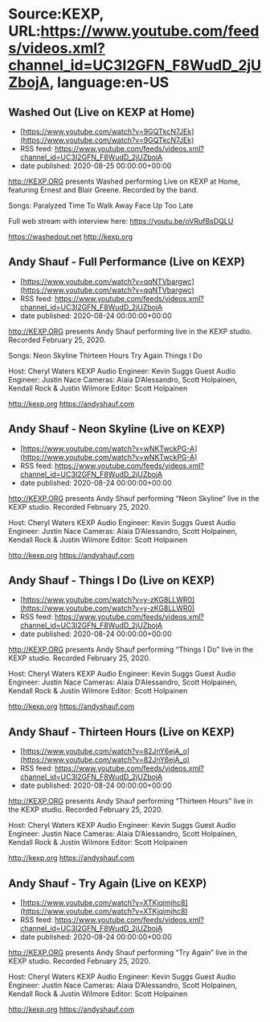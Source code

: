 # Source:KEXP, URL:https://www.youtube.com/feeds/videos.xml?channel_id=UC3I2GFN_F8WudD_2jUZbojA, language:en-US

## Washed Out (Live on KEXP at Home)
 - [https://www.youtube.com/watch?v=9GQTkcN7JEk](https://www.youtube.com/watch?v=9GQTkcN7JEk)
 - RSS feed: https://www.youtube.com/feeds/videos.xml?channel_id=UC3I2GFN_F8WudD_2jUZbojA
 - date published: 2020-08-25 00:00:00+00:00

http://KEXP.ORG presents Washed performing Live on KEXP at Home, featuring Ernest and Blair Greene. Recorded by the band.

Songs:
Paralyzed
Time To Walk Away
Face Up
Too Late

Full web stream with interview here: https://youtu.be/oVRufBsDQLU

https://washedout.net
http://kexp.org

## Andy Shauf - Full Performance (Live on KEXP)
 - [https://www.youtube.com/watch?v=qqNTVbargwc](https://www.youtube.com/watch?v=qqNTVbargwc)
 - RSS feed: https://www.youtube.com/feeds/videos.xml?channel_id=UC3I2GFN_F8WudD_2jUZbojA
 - date published: 2020-08-24 00:00:00+00:00

http://KEXP.ORG presents Andy Shauf performing live in the KEXP studio. Recorded February 25, 2020.

Songs:
Neon Skyline
Thirteen Hours
Try Again
Things I Do

Host: Cheryl Waters
KEXP Audio Engineer: Kevin Suggs
Guest Audio Engineer: Justin Nace
Cameras: Alaia D’Alessandro, Scott Holpainen, Kendall Rock & Justin Wilmore
Editor: Scott Holpainen

http://kexp.org
https://andyshauf.com

## Andy Shauf - Neon Skyline (Live on KEXP)
 - [https://www.youtube.com/watch?v=wNKTwckPG-A](https://www.youtube.com/watch?v=wNKTwckPG-A)
 - RSS feed: https://www.youtube.com/feeds/videos.xml?channel_id=UC3I2GFN_F8WudD_2jUZbojA
 - date published: 2020-08-24 00:00:00+00:00

http://KEXP.ORG presents Andy Shauf performing “Neon Skyline” live in the KEXP studio. Recorded February 25, 2020.

Host: Cheryl Waters
KEXP Audio Engineer: Kevin Suggs
Guest Audio Engineer: Justin Nace
Cameras: Alaia D’Alessandro, Scott Holpainen, Kendall Rock & Justin Wilmore
Editor: Scott Holpainen

http://kexp.org
https://andyshauf.com

## Andy Shauf - Things I Do (Live on KEXP)
 - [https://www.youtube.com/watch?v=y-zKG8LLWR0](https://www.youtube.com/watch?v=y-zKG8LLWR0)
 - RSS feed: https://www.youtube.com/feeds/videos.xml?channel_id=UC3I2GFN_F8WudD_2jUZbojA
 - date published: 2020-08-24 00:00:00+00:00

http://KEXP.ORG presents Andy Shauf performing “Things I Do” live in the KEXP studio. Recorded February 25, 2020.

Host: Cheryl Waters
KEXP Audio Engineer: Kevin Suggs
Guest Audio Engineer: Justin Nace
Cameras: Alaia D’Alessandro, Scott Holpainen, Kendall Rock & Justin Wilmore
Editor: Scott Holpainen

http://kexp.org
https://andyshauf.com

## Andy Shauf - Thirteen Hours (Live on KEXP)
 - [https://www.youtube.com/watch?v=82JnY6ejA_o](https://www.youtube.com/watch?v=82JnY6ejA_o)
 - RSS feed: https://www.youtube.com/feeds/videos.xml?channel_id=UC3I2GFN_F8WudD_2jUZbojA
 - date published: 2020-08-24 00:00:00+00:00

http://KEXP.ORG presents Andy Shauf performing “Thirteen Hours” live in the KEXP studio. Recorded February 25, 2020.

Host: Cheryl Waters
KEXP Audio Engineer: Kevin Suggs
Guest Audio Engineer: Justin Nace
Cameras: Alaia D’Alessandro, Scott Holpainen, Kendall Rock & Justin Wilmore
Editor: Scott Holpainen

http://kexp.org
https://andyshauf.com

## Andy Shauf - Try Again (Live on KEXP)
 - [https://www.youtube.com/watch?v=XTKjqimjhc8](https://www.youtube.com/watch?v=XTKjqimjhc8)
 - RSS feed: https://www.youtube.com/feeds/videos.xml?channel_id=UC3I2GFN_F8WudD_2jUZbojA
 - date published: 2020-08-24 00:00:00+00:00

http://KEXP.ORG presents Andy Shauf performing “Try Again” live in the KEXP studio. Recorded February 25, 2020.

Host: Cheryl Waters
KEXP Audio Engineer: Kevin Suggs
Guest Audio Engineer: Justin Nace
Cameras: Alaia D’Alessandro, Scott Holpainen, Kendall Rock & Justin Wilmore
Editor: Scott Holpainen

http://kexp.org
https://andyshauf.com

